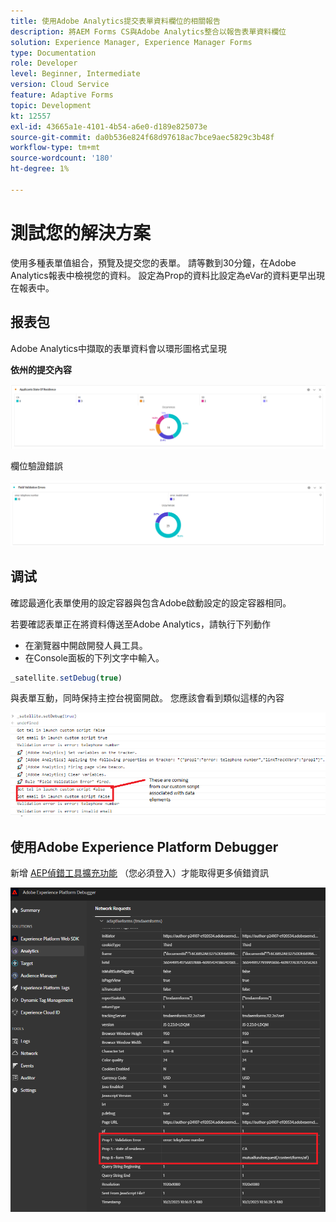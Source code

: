 ```yaml
---
title: 使用Adobe Analytics提交表單資料欄位的相關報告
description: 將AEM Forms CS與Adobe Analytics整合以報告表單資料欄位
solution: Experience Manager, Experience Manager Forms
type: Documentation
role: Developer
level: Beginner, Intermediate
version: Cloud Service
feature: Adaptive Forms
topic: Development
kt: 12557
exl-id: 43665a1e-4101-4b54-a6e0-d189e825073e
source-git-commit: da0b536e824f68d97618ac7bce9aec5829c3b48f
workflow-type: tm+mt
source-wordcount: '180'
ht-degree: 1%

---
```


# 測試您的解決方案

使用多種表單值組合，預覽及提交您的表單。 請等數到30分鐘，在Adobe Analytics報表中檢視您的資料。 設定為Prop的資料比設定為eVar的資料更早出現在報表中。

## 报表包

Adobe Analytics中擷取的表單資料會以環形圖格式呈現

**依州的提交內容**

![applicantsbystate](assets/donut.png)

欄位驗證錯誤

![field-validation-error](assets/donut-field-validation.png)

## 调试

確認最適化表單使用的設定容器與包含Adobe啟動設定的設定容器相同。

若要確認表單正在將資料傳送至Adobe Analytics，請執行下列動作

* 在瀏覽器中開啟開發人員工具。
* 在Console面板的下列文字中輸入。

```javascript
_satellite.setDebug(true)
```

與表單互動，同時保持主控台視窗開啟。 您應該會看到類似這樣的內容

![console-debug](assets/debug.png)

## 使用Adobe Experience Platform Debugger

新增 [AEP偵錯工具擴充功能](https://experienceleague.adobe.com/docs/experience-platform/debugger/home.html) （您必須登入）才能取得更多偵錯資訊

![platform-debugger](assets/platform-debugger.png)
